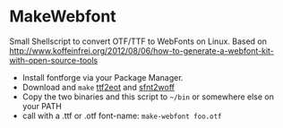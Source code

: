 # MakeWebfont
Small Shellscript to convert OTF/TTF to WebFonts on Linux.
Based on http://www.koffeinfrei.org/2012/08/06/how-to-generate-a-webfont-kit-with-open-source-tools

 - Install fontforge via your Package Manager.
 - Download and `make` [ttf2eot](https://github.com/metaflop/ttf2eot) and [sfnt2woff](http://people.mozilla.org/~jkew/woff/)
 - Copy the two binaries and this script to `~/bin` or somewhere else on your PATH
 - call with a .ttf or .otf font-name: `make-webfont foo.otf`
